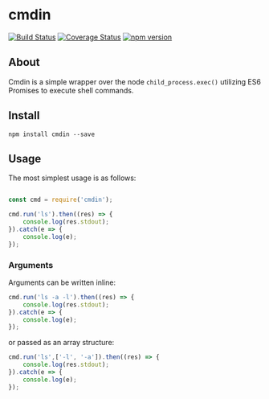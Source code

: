 # cmdin 
[![Build Status](https://travis-ci.org/sagarthomas/cmdin.svg?branch=master)](https://travis-ci.org/sagarthomas/cmdin)
[![Coverage Status](https://coveralls.io/repos/github/sagarthomas/cmdin/badge.svg?branch=master)](https://coveralls.io/github/sagarthomas/cmdin?branch=master)
[![npm version](https://badge.fury.io/js/cmdin.svg)](https://badge.fury.io/js/cmdin)

## About
Cmdin is a simple wrapper over the node ` child_process.exec() ` utilizing ES6 Promises to execute shell commands.

## Install

```
npm install cmdin --save
```

## Usage
The most simplest usage is as follows:

```javascript

const cmd = require('cmdin');

cmd.run('ls').then((res) => {
    console.log(res.stdout); 
}).catch(e => {
    console.log(e);
});

```
### Arguments

Arguments can be written inline:


```javascript
cmd.run('ls -a -l').then((res) => {
    console.log(res.stdout); 
}).catch(e => {
    console.log(e);
});

```

or passed as an array structure:

```javascript
cmd.run('ls',['-l', '-a']).then((res) => {
    console.log(res.stdout); 
}).catch(e => {
    console.log(e);
});

```
